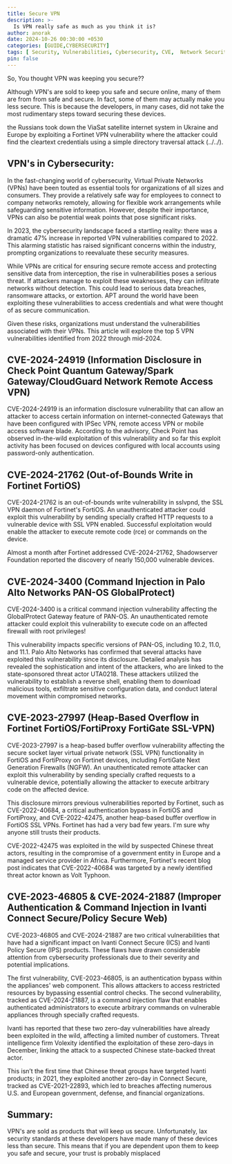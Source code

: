 ```yaml
---
title: Secure VPN 
description: >-
  Is VPN really safe as much as you think it is?
author: anorak
date: 2024-10-26 00:30:00 +0530
categories: [GUIDE,CYBERSECURITY]
tags: [ Security, Vulnerabilities, Cybersecurity, CVE,  Network Security, Serious Issue]
pin: false
---
```


So, You thought VPN was keeping you secure??

Although VPN's are sold to keep you safe and secure online, many of them are from from safe and secure. In fact, some of them may actually make you less secure. This is because the developers, in many cases, did not take the most rudimentary steps toward securing these devices.

the Russians took down the ViaSat satellite internet system in Ukraine and Europe by exploiting a Fortinet VPN vulnerability where the attacker could find the cleartext credentials using a simple directory traversal attack (../../).


## VPN's in Cybersecurity:


In the fast-changing world of cybersecurity, Virtual Private Networks (VPNs) have been touted as essential tools for organizations of all sizes and consumers. They provide a relatively safe way for employees to connect to company networks remotely, allowing for flexible work arrangements while safeguarding sensitive information. However, despite their importance, VPNs can also be potential weak points that pose significant risks.

In 2023, the cybersecurity landscape faced a startling reality: there was a dramatic 47% increase in reported VPN vulnerabilities compared to 2022. This alarming statistic has raised significant concerns within the industry, prompting organizations to reevaluate these security measures.

While VPNs are critical for ensuring secure remote access and protecting sensitive data from interception, the rise in vulnerabilities poses a serious threat. If attackers manage to exploit these weaknesses, they can infiltrate networks without detection. This could lead to serious data breaches, ransomware attacks, or extortion. APT around the world have been exploiting these vulnerabilities to access credentials and what were thought of as secure communication.

Given these risks, organizations must understand the vulnerabilities associated with their VPNs. This article will explore the top 5 VPN vulnerabilities identified from 2022 through mid-2024.

## CVE-2024-24919 (Information Disclosure in Check Point Quantum Gateway/Spark Gateway/CloudGuard Network Remote Access VPN)

CVE-2024-24919 is an information disclosure vulnerability that can allow an attacker to access certain information on internet-connected Gateways that have been configured with IPSec VPN, remote access VPN or mobile access software blade. According to the advisory, Check Point has observed in-the-wild exploitation of this vulnerability and so far this exploit activity has been focused on devices configured with local accounts using password-only authentication.

## CVE-2024-21762 (Out-of-Bounds Write in Fortinet FortiOS)


CVE-2024-21762 is an out-of-bounds write vulnerability in sslvpnd, the SSL VPN daemon of Fortinet's  FortiOS. An unauthenticated attacker could exploit this vulnerability by sending specially crafted HTTP requests to a vulnerable device with SSL VPN enabled. Successful exploitation would enable the attacker to execute remote code (rce) or commands on the device.

Almost a month after Fortinet addressed CVE-2024-21762, Shadowserver Foundation reported the discovery of nearly 150,000 vulnerable devices.

## CVE-2024-3400 (Command Injection in Palo Alto Networks PAN-OS GlobalProtect)

CVE-2024-3400 is a critical command injection vulnerability affecting the GlobalProtect Gateway feature of PAN-OS. An unauthenticated remote attacker could exploit this vulnerability to execute code on an affected firewall with root privileges!

This vulnerability impacts specific versions of PAN-OS, including 10.2, 11.0, and 11.1. Palo Alto Networks has confirmed that several attacks have exploited this vulnerability since its disclosure. Detailed analysis has revealed the sophistication and intent of the attackers, who are linked to the state-sponsored threat actor UTA0218. These attackers utilized the vulnerability to establish a reverse shell, enabling them to download malicious tools, exfiltrate sensitive configuration data, and conduct lateral movement within compromised networks.

## CVE-2023-27997 (Heap-Based Overflow in Fortinet FortiOS/FortiProxy FortiGate SSL-VPN)

CVE-2023-27997 is a heap-based buffer overflow vulnerability affecting the secure socket layer virtual private network (SSL VPN) functionality in FortiOS and FortiProxy on Fortinet devices, including FortiGate Next Generation Firewalls (NGFW). An unauthenticated remote attacker can exploit this vulnerability by sending specially crafted requests to a vulnerable device, potentially allowing the attacker to execute arbitrary code on the affected device.

This disclosure mirrors previous vulnerabilities reported by Fortinet, such as CVE-2022-40684, a critical authentication bypass in FortiOS and FortiProxy, and CVE-2022-42475, another heap-based buffer overflow in FortiOS SSL VPNs. Fortinet has had a very bad few years. I'm sure why anyone still trusts their products.

CVE-2022-42475 was exploited in the wild by suspected Chinese threat actors, resulting in the compromise of a government entity in Europe and a managed service provider in Africa. Furthermore, Fortinet's recent blog post indicates that CVE-2022-40684 was targeted by a newly identified threat actor known as Volt Typhoon.

## CVE-2023-46805 & CVE-2024-21887 (Improper Authentication & Command Injection in Ivanti Connect Secure/Policy Secure Web)

CVE-2023-46805 and CVE-2024-21887 are two critical vulnerabilities that have had a significant impact on Ivanti Connect Secure (ICS) and Ivanti Policy Secure (IPS) products. These flaws have drawn considerable attention from cybersecurity professionals due to their severity and potential implications.

The first vulnerability, CVE-2023-46805, is an authentication bypass within the appliances' web component. This allows attackers to access restricted resources by bypassing essential control checks. The second vulnerability, tracked as CVE-2024-21887, is a command injection flaw that enables authenticated administrators to execute arbitrary commands on vulnerable appliances through specially crafted requests.

Ivanti has reported that these two zero-day vulnerabilities have already been exploited in the wild, affecting a limited number of customers. Threat intelligence firm Volexity identified the exploitation of these zero-days in December, linking the attack to a suspected Chinese state-backed threat actor.

This isn’t the first time that Chinese threat groups have targeted Ivanti products; in 2021, they exploited another zero-day in Connect Secure, tracked as CVE-2021-22893, which led to breaches affecting numerous U.S. and European government, defense, and financial organizations.

## Summary:


VPN's are sold as products that will keep us secure. Unfortunately, lax security standards at these developers have made many of these devices less than secure. This means that if you are dependent upon them to keep you safe and secure, your trust is probably misplaced

















